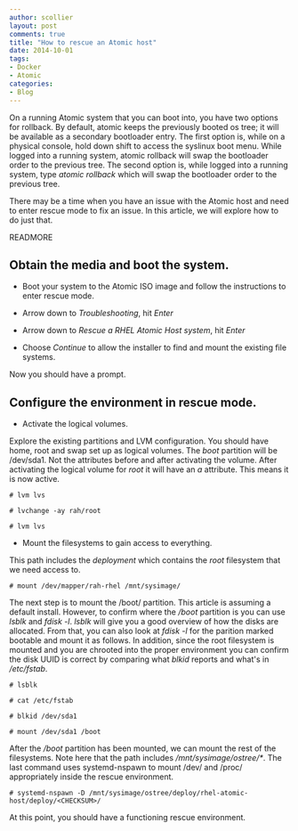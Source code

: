 ```yaml
---
author: scollier
layout: post 
comments: true
title: "How to rescue an Atomic host"
date: 2014-10-01
tags:
- Docker
- Atomic
categories:
- Blog
---
```


On a running Atomic system that you can boot into, you have two options for rollback. By default, atomic keeps the previously booted os tree; it will be available as a secondary bootloader entry. The first option is, while on a physical console, hold down shift to access the syslinux boot menu.  While logged into a running system, atomic rollback will swap the bootloader order to the previous tree. The second option is, while logged into a running system, type _atomic rollback_ which will swap the bootloader order to the previous tree.

There may be a time when you have an issue with the Atomic host and need to enter rescue mode to fix an issue.  In this article, we will explore how to do just that. 

READMORE

## Obtain the media and boot the system.

* Boot your system to the Atomic ISO image and follow the instructions to enter rescue mode.

* Arrow down to _Troubleshooting_, hit _Enter_
* Arrow down to _Rescue a RHEL Atomic Host system_, hit _Enter_
* Choose _Continue_ to allow the installer to find and mount the existing file systems.

Now you should have a prompt.

## Configure the environment in rescue mode.

* Activate the logical volumes.

Explore the existing partitions and LVM configuration.  You should have home, root and swap set up as logical volumes.  The _boot_ partition will be /dev/sda1.  Not the attributes before and after activating the volume. After activating the logical volume for _root_ it will have an _a_ attribute.  This means it is now active.

```
# lvm lvs

# lvchange -ay rah/root

# lvm lvs
```

* Mount the filesystems to gain access to everything. 

This path includes the _deployment_ which contains the _root_ filesystem that we need access to. 

```
# mount /dev/mapper/rah-rhel /mnt/sysimage/
```

The next step is to mount the /boot/ partition.  This article is assuming a default install.  However, to confirm where the _/boot_ partition is you can use _lsblk_ and _fdisk -l_.  _lsblk_ will give you a good overview of how the disks are allocated.  From that, you can also look at _fdisk -l_ for the parition marked bootable and mount it as follows. In addition, since the root filesystem is mounted and you are chrooted into the proper environment you can confirm the disk UUID is correct by comparing what _blkid_ reports and what's in _/etc/fstab_.

```
# lsblk

# cat /etc/fstab

# blkid /dev/sda1

# mount /dev/sda1 /boot
```

After the _/boot_ partition has been mounted, we can mount the rest of the filesystems.  Note here that the path includes _/mnt/sysimage/ostree/*_.  The last command uses systemd-nspawn to mount /dev/ and /proc/ appropriately inside the rescue environment.

```
# systemd-nspawn -D /mnt/sysimage/ostree/deploy/rhel-atomic-host/deploy/<CHECKSUM>/
```

At this point, you should have a functioning rescue environment.
